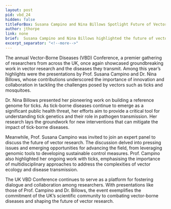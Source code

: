 ```yaml
---
layout: post
pid: vbd_24
hidden: false
titleForBox: Susana Campino and Nina Billows Spotlight Future of Vector Research at UK VBD Conference
author: jthorpe
link: none
brief:  Susana Campino and Nina Billows highlighted the future of vector research at the UK VBD Conference, with Dr. Billows showcasing her work on a tick reference genome and Prof. Campino contributing to a panel on advancing vector research and her work with ticks.
excerpt_separator: "<!--more-->"
---
```


The annual Vector-Borne Diseases (VBD) Conference, a premier gathering of researchers from across the UK, once again showcased groundbreaking work in vector research and the diseases they transmit. Among this year’s highlights were the presentations by Prof. Susana Campino and Dr. Nina Billows, whose contributions underscored the importance of innovation and collaboration in tackling the challenges posed by vectors such as ticks and mosquitoes.

Dr. Nina Billows presented her pioneering work on building a reference genome for ticks. As tick-borne diseases continue to emerge as a significant public health threat, her efforts aim to provide a critical tool for understanding tick genetics and their role in pathogen transmission. Her research lays the groundwork for new interventions that can mitigate the impact of tick-borne diseases.

Meanwhile, Prof. Susana Campino was invited to join an expert panel to discuss the future of vector research. The discussion delved into pressing issues and emerging opportunities for advancing the field, from leveraging genomic tools to developing sustainable control measures. Prof. Campino also highlighted her ongoing work with ticks, emphasising the importance of multidisciplinary approaches to address the complexities of vector ecology and disease transmission.

The UK VBD Conference continues to serve as a platform for fostering dialogue and collaboration among researchers. With presentations like those of Prof. Campino and Dr. Billows, the event exemplifies the commitment of the UK’s scientific community to combating vector-borne diseases and shaping the future of vector research.